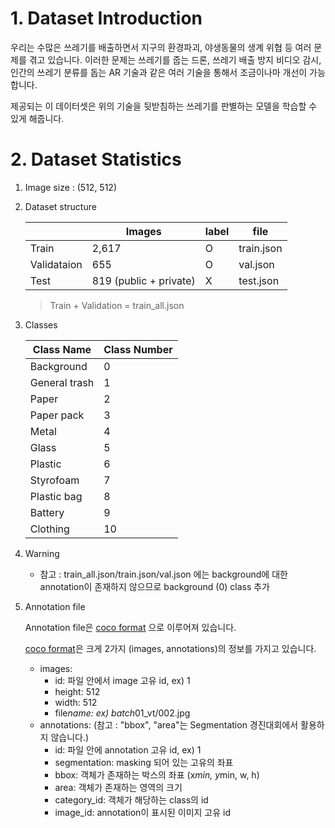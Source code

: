 # 1. Dataset Introduction

우리는 수많은 쓰레기를 배출하면서 지구의 환경파괴, 야생동물의 생계 위협 등 여러 문제를 겪고 있습니다. 이러한 문제는 쓰레기를 줍는 드론, 쓰레기 배출 방지 비디오 감시, 인간의 쓰레기 분류를 돕는 AR 기술과 같은 여러 기술을 통해서 조금이나마 개선이 가능합니다.

제공되는 이 데이터셋은 위의 기술을 뒷받침하는 쓰레기를 판별하는 모델을 학습할 수 있게 해줍니다.



# 2. Dataset Statistics

1. Image size : (512, 512)

2. Dataset structure

   |             | Images                 | label | file       |
   | ----------- | ---------------------- | ----- | ---------- |
   | Train       | 2,617                  | O     | train.json |
   | Validataion | 655                    | O     | val.json   |
   | Test        | 819 (public + private) | X     | test.json  |

   > Train + Validation = train_all.json

3. Classes

   | Class Name    | Class Number |
   | ------------- | ------------ |
   | Background    | 0            |
   | General trash | 1            |
   | Paper         | 2            |
   | Paper pack    | 3            |
   | Metal         | 4            |
   | Glass         | 5            |
   | Plastic       | 6            |
   | Styrofoam     | 7            |
   | Plastic bag   | 8            |
   | Battery       | 9            |
   | Clothing      | 10           |

4. Warning

   - 참고 : train_all.json/train.json/val.json 에는 background에 대한 annotation이 존재하지 않으므로 background (0) class 추가 

5. Annotation file

   Annotation file은 [coco format](https://cocodataset.org/#home) 으로 이루어져 있습니다.

   [coco format](https://cocodataset.org/#home)은 크게 2가지 (images, annotations)의 정보를 가지고 있습니다.

   - images:
     - id: 파일 안에서 image 고유 id, ex) 1
     - height: 512
     - width: 512
     - file*name: ex) batch*01_vt/002.jpg
   - annotations: (참고 : "bbox", "area"는 Segmentation 경진대회에서 활용하지 않습니다.)
     - id: 파일 안에 annotation 고유 id, ex) 1
     - segmentation: masking 되어 있는 고유의 좌표
     - bbox: 객체가 존재하는 박스의 좌표 (x*min, y*min, w, h)
     - area: 객체가 존재하는 영역의 크기
     - category_id: 객체가 해당하는 class의 id
     - image_id: annotation이 표시된 이미지 고유 id

